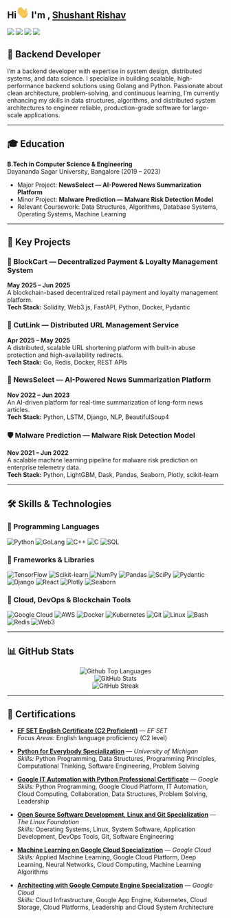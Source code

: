## Hi<img src="https://raw.githubusercontent.com/ABSphreak/ABSphreak/master/gifs/Hi.gif" width="30px"> I'm , [Shushant Rishav][website]

[<img height="30" src="https://img.shields.io/badge/website-000000?style=for-the-badge&logo=About.me&logoColor=white" />][website]
[<img height="30" src="https://img.shields.io/badge/LinkedIn-0077B5?style=for-the-badge&logo=linkedin&logoColor=white" />][linkedin]
[<img height="30" src="https://img.shields.io/badge/Gmail-D14836?style=for-the-badge&logo=gmail&logoColor=white" />][gmail]
[<img height="30" src="https://img.shields.io/badge/LeetCode-FFA116?style=for-the-badge&logo=leetcode&logoColor=black" />][leetcode]

## 🚀 **Backend Developer**  

I’m a backend developer with expertise in system design, distributed systems, and data science. I specialize in building scalable, high-performance backend solutions using Golang and Python. Passionate about clean architecture, problem-solving, and continuous learning, I’m currently enhancing my skills in data structures, algorithms, and distributed system architectures to engineer reliable, production-grade software for large-scale applications.

---

## 🎓 Education  
**B.Tech in Computer Science & Engineering**  
Dayananda Sagar University, Bangalore (2019 – 2023) 
- Major Project: **NewsSelect — AI-Powered News Summarization Platform**
- Minor Project: **Malware Prediction — Malware Risk Detection Model**  
- Relevant Coursework: Data Structures, Algorithms, Database Systems, Operating Systems, Machine Learning  

---

## 📌 Key Projects  

### 🛒 BlockCart — Decentralized Payment & Loyalty Management System
**May 2025 – Jun 2025**  
A blockchain-based decentralized retail payment and loyalty management platform.  
**Tech Stack:** Solidity, Web3.js, FastAPI, Python, Docker, Pydantic  

### 🔗 CutLink — Distributed URL Management Service  
**Apr 2025 – May 2025**  
A distributed, scalable URL shortening platform with built-in abuse protection and high-availability redirects.  
**Tech Stack:** Go, Redis, Docker, REST APIs  

### 📰 NewsSelect — AI-Powered News Summarization Platform
**Nov 2022 – Jun 2023**  
An AI-driven platform for real-time summarization of long-form news articles.  
**Tech Stack:** Python, LSTM, Django, NLP, BeautifulSoup4  

### 🛡️ Malware Prediction — Malware Risk Detection Model
**Nov 2021 – Jun 2022**  
A scalable machine learning pipeline for malware risk prediction on enterprise telemetry data.  
**Tech Stack:** Python, LightGBM, Dask, Pandas, Seaborn, Plotly, scikit-learn  

---

## 🛠️ Skills & Technologies  

### 📌 Programming Languages  
![Python](https://img.shields.io/badge/-Python-3776AB?style=for-the-badge&logo=python&logoColor=white) ![GoLang](https://img.shields.io/badge/-Go-00ADD8?style=for-the-badge&logo=go&logoColor=white) ![C++](https://img.shields.io/badge/-C++-00599C?style=for-the-badge&logo=cplusplus&logoColor=white) ![C](https://img.shields.io/badge/-C-A8B9CC?style=for-the-badge&logo=c&logoColor=white) ![SQL](https://img.shields.io/badge/-SQL-4479A1?style=for-the-badge&logo=postgresql&logoColor=white)

### 📌 Frameworks & Libraries  
![TensorFlow](https://img.shields.io/badge/-TensorFlow-FF6F00?style=for-the-badge&logo=tensorflow&logoColor=white) ![Scikit-learn](https://img.shields.io/badge/-Scikit--learn-F7931E?style=for-the-badge&logo=scikitlearn&logoColor=white) ![NumPy](https://img.shields.io/badge/-NumPy-013243?style=for-the-badge&logo=numpy&logoColor=white) ![Pandas](https://img.shields.io/badge/-Pandas-150458?style=for-the-badge&logo=pandas&logoColor=white) ![SciPy](https://img.shields.io/badge/-SciPy-8CAAE6?style=for-the-badge&logo=scipy&logoColor=white) ![Pydantic](https://img.shields.io/badge/-Pydantic-0A1128?style=for-the-badge&logo=python&logoColor=white) ![Django](https://img.shields.io/badge/-Django-092E20?style=for-the-badge&logo=django&logoColor=white) ![React](https://img.shields.io/badge/-React-20232A?style=for-the-badge&logo=react&logoColor=61DAFB) ![Plotly](https://img.shields.io/badge/-Plotly-3F4F75?style=for-the-badge&logo=plotly&logoColor=white) ![Seaborn](https://img.shields.io/badge/-Seaborn-1F77B4?style=for-the-badge&logo=python&logoColor=white)

### 📌 Cloud, DevOps & Blockchain Tools  
![Google Cloud](https://img.shields.io/badge/-GCP-4285F4?style=for-the-badge&logo=googlecloud&logoColor=white) ![AWS](https://img.shields.io/badge/-AWS-FF9900?style=for-the-badge&logo=amazonaws&logoColor=white) ![Docker](https://img.shields.io/badge/-Docker-2496ED?style=for-the-badge&logo=docker&logoColor=white) ![Kubernetes](https://img.shields.io/badge/-Kubernetes-326CE5?style=for-the-badge&logo=kubernetes&logoColor=white) ![Git](https://img.shields.io/badge/-Git-F05032?style=for-the-badge&logo=git&logoColor=white) ![Linux](https://img.shields.io/badge/-Linux-FCC624?style=for-the-badge&logo=linux&logoColor=black) ![Bash](https://img.shields.io/badge/-Bash-4EAA25?style=for-the-badge&logo=gnu-bash&logoColor=white) ![Redis](https://img.shields.io/badge/-Redis-DC382D?style=for-the-badge&logo=redis&logoColor=white) ![Web3](https://img.shields.io/badge/-Web3-0C0C0C?style=for-the-badge&logo=ethereum&logoColor=white)


---

## 📊 GitHub Stats  

<p align="center" >
  <img src="https://github-language-api.onrender.com/api/language-bars-svg" alt="Github Top Languages" /> <br>
  <img src="https://awesome-github-stats.azurewebsites.net/user-stats/shushantrishav?cardType=level&theme=vue&preferLogin=false&Border=DD272700&Background=FF2D2D00&Text=31D25C&Title=31D25C&Ring=31D25C" alt="GitHub Stats" /><br>
  <img src="https://github-readme-streak-stats.herokuapp.com?user=shushantrishav&theme=github-dark&hide_border=true&background=FF5B5B00" alt="GitHub Streak" />

</p>

[leetcode]: https://leetcode.com/u/Shushantrishav/
[website]: https://www.shushantrishav.in/
[linkedin]: https://www.linkedin.com/in/shushantrishav/
[gmail]: mailto:shushantrishav90@gmail.com
[efset]: https://cert.efset.org/en/6z5hEW
[pyforeve]: https://www.coursera.org/account/accomplishments/specialization/certificate/29TMV49T74W2
[itauto]: https://www.coursera.org/account/accomplishments/specialization/certificate/X57REFFJ77M6
[linux]: https://www.coursera.org/account/accomplishments/specialization/certificate/JNZG93GRLQKV
[mlongoogle]: https://www.coursera.org/account/accomplishments/specialization/certificate/S8F3PFAKQXLP
[gce]: https://www.coursera.org/account/accomplishments/specialization/certificate/2VPNCJT9TLRN

---

## 📜 Certifications  

- [**EF SET English Certificate (C2 Proficient)**][efset] — *EF SET*  
  *Focus Areas:* English language proficiency (C2 level)

- [**Python for Everybody Specialization**][pyforeve] — *University of Michigan*  
  *Skills:* Python Programming, Data Structures, Programming Principles, Computational Thinking, Software Engineering, Problem Solving  

- [**Google IT Automation with Python Professional Certificate**][itauto] — *Google*  
  *Skills:* Python Programming, Google Cloud Platform, IT Automation, Cloud Computing, Collaboration, Data Structures, Problem Solving, Leadership  

- [**Open Source Software Development, Linux and Git Specialization**][linux] — *The Linux Foundation*  
  *Skills:* Operating Systems, Linux, System Software, Application Development, DevOps Tools, Git, Software Engineering  

- [**Machine Learning on Google Cloud Specialization**][mlongoogle] — *Google Cloud*  
  *Skills:* Applied Machine Learning, Google Cloud Platform, Deep Learning, Neural Networks, Cloud Computing, Machine Learning Algorithms  

- [**Architecting with Google Compute Engine Specialization**][gce] — *Google Cloud*  
  *Skills:* Cloud Infrastructure, Google App Engine, Kubernetes, Cloud Storage, Cloud Platforms, Leadership and Cloud System Architecture  
